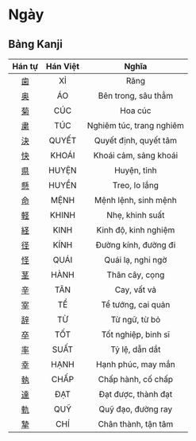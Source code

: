 
# Ngày

## Bảng Kanji

| Hán tự | Hán Việt | Nghĩa |
| :---: | :---: | :---: |
| [歯](https://www.tiengnhatdongian.com/kanji/giai-nghia-kanji-%E6%AD%AF) | XỈ | Răng |
| [奥](https://www.tiengnhatdongian.com/kanji/giai-nghia-kanji-%E5%A5%A5) | ÁO | Bên trong, sâu thẳm |
| [菊](https://www.tiengnhatdongian.com/kanji/giai-nghia-kanji-%E8%8F%8A) | CÚC | Hoa cúc |
| [粛](https://www.tiengnhatdongian.com/kanji/giai-nghia-kanji-%E7%B2%9B) | TÚC | Nghiêm túc, trang nghiêm |
| [決](https://www.tiengnhatdongian.com/kanji/giai-nghia-kanji-%E6%B1%BA) | QUYẾT | Quyết định, quyết tâm |
| [快](https://www.tiengnhatdongian.com/kanji/giai-nghia-kanji-%E5%BF%AB) | KHOÁI | Khoái cảm, sảng khoái |
| [県](https://www.tiengnhatdongian.com/kanji/giai-nghia-kanji-%E7%9C%8C) | HUYỆN | Huyện, tỉnh |
| [懸](https://www.tiengnhatdongian.com/kanji/giai-nghia-kanji-%E6%87%B8) | HUYỀN | Treo, lo lắng |
| [命](https://www.tiengnhatdongian.com/kanji/giai-nghia-kanji-%E5%91%BD) | MỆNH | Mệnh lệnh, sinh mệnh |
| [軽](https://www.tiengnhatdongian.com/kanji/giai-nghia-kanji-%E8%BB%BD) | KHINH | Nhẹ, khinh suất |
| [経](https://www.tiengnhatdongian.com/kanji/giai-nghia-kanji-%E7%B5%8C) | KINH | Kinh độ, kinh nghiệm |
| [径](https://www.tiengnhatdongian.com/kanji/giai-nghia-kanji-%E5%BE%84) | KÍNH | Đường kính, đường đi |
| [怪](https://www.tiengnhatdongian.com/kanji/giai-nghia-kanji-%E6%80%AA) | QUÁI | Quái lạ, nghi ngờ |
| [茎](https://www.tiengnhatdongian.com/kanji/giai-nghia-kanji-%E8%8C%8E) | HÀNH | Thân cây, cọng |
| [辛](https://www.tiengnhatdongian.com/kanji/giai-nghia-kanji-%E8%BE%9B) | TÂN | Cay, vất vả |
| [宰](https://www.tiengnhatdongian.com/kanji/giai-nghia-kanji-%E5%AE%B0) | TỂ | Tể tướng, cai quản |
| [辞](https://www.tiengnhatdongian.com/kanji/giai-nghia-kanji-%E8%BE%9E) | TỪ | Từ ngữ, từ bỏ |
| [卒](https://www.tiengnhatdongian.com/kanji/giai-nghia-kanji-%E5%8D%92) | TỐT | Tốt nghiệp, binh sĩ |
| [率](https://www.tiengnhatdongian.com/kanji/giai-nghia-kanji-%E7%8E%87) | SUẤT | Tỷ lệ, dẫn dắt |
| [幸](https://www.tiengnhatdongian.com/kanji/giai-nghia-kanji-%E5%B9%B8) | HẠNH | Hạnh phúc, may mắn |
| [執](https://www.tiengnhatdongian.com/kanji/giai-nghia-kanji-%E5%9F%B7) | CHẤP | Chấp hành, cố chấp |
| [達](https://www.tiengnhatdongian.com/kanji/giai-nghia-kanji-%E9%81%94) | ĐẠT | Đạt được, thành đạt |
| [軌](https://www.tiengnhatdongian.com/kanji/giai-nghia-kanji-%E8%BB%8C) | QUỸ | Quỹ đạo, đường ray |
| [摯](https://www.tiengnhatdongian.com/kanji/giai-nghia-kanji-%E6%91%AF) | CHÍ | Chân thành, tận tâm |

